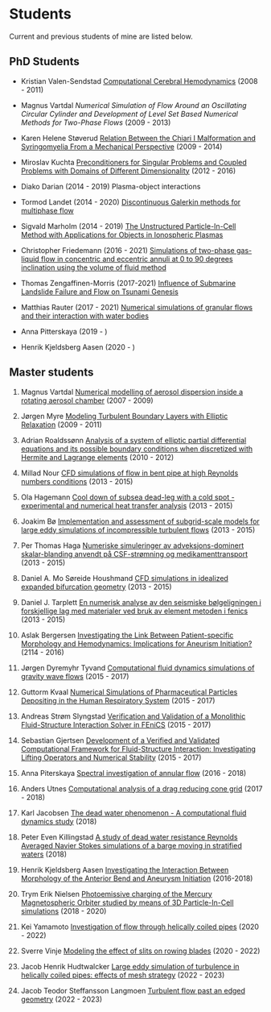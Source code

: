 # Students

Current and previous students of mine are listed below.

## PhD Students

  * Kristian Valen-Sendstad [Computational Cerebral Hemodynamics](http://simula.no/publications/Simula.simula.632) (2008 - 2011)

  * Magnus Vartdal *Numerical Simulation of Flow Around an Oscillating Circular Cylinder and Development of Level Set Based Numerical Methods for Two-Phase Flows* (2009 - 2013)

  * Karen Helene Støverud [Relation Between the Chiari I Malformation and Syringomyelia From a Mechanical Perspective](https://www.simula.no/publications/relation-between-chiari-i-malformation-and-syringomyelia-mechanical-perspective) (2009 - 2014)

  * Miroslav Kuchta [Preconditioners for Singular Problems and Coupled Problems with Domains of Different Dimensionality](https://www.simula.no/publications/preconditioners-singular-problems-and-coupled-problems-domains-different-dimensionality) (2012 - 2016)

  * Diako Darian  (2014 - 2019) Plasma-object interactions

  * Tormod Landet  (2014 - 2020) [Discontinuous Galerkin methods for multiphase flow](https://www.duo.uio.no/handle/10852/80602)

  * Sigvald Marholm (2014 - 2019) [The Unstructured Particle-In-Cell Method with Applications for Objects in Ionospheric Plasmas](https://www.duo.uio.no/handle/10852/73029)

  * Christopher Friedemann (2016 - 2021) [Simulations of two-phase gas-liquid flow in concentric and eccentric annuli at 0 to 90 degrees inclination using the volume of fluid method](https://www.duo.uio.no/handle/10852/84056)

  * Thomas Zengaffinen-Morris (2017-2021) [Influence of Submarine Landslide Failure and Flow on Tsunami Genesis](https://www.mn.uio.no/math/english/research/news-and-events/events/disputations/2021/Zengaffinen-Morris.html)

  * Matthias Rauter (2017 - 2021) [Numerical simulations of granular flows and their interaction with water bodies](https://www.duo.uio.no/handle/10852/90158)

  * Anna Pitterskaya (2019 - )

  * Henrik Kjeldsberg Aasen (2020 - )

## Master students

  1. Magnus Vartdal [Numerical modelling of aerosol dispersion inside a rotating aerosol chamber](https://www.duo.uio.no/handle/10852/10905) (2007 - 2009)

  2. Jørgen Myre [Modeling Turbulent Boundary Layers with Elliptic Relaxation](https://www.duo.uio.no/handle/10852/10864) (2009 - 2011)

  3. Adrian Roaldssønn [Analysis of a system of elliptic partial differential equations and its possible boundary conditions when discretized with Hermite and Lagrange elements](https://www.duo.uio.no/handle/10852/37699)  (2010 - 2012)

  4. Millad Nour [CFD simulations of flow in bent pipe at high Reynolds numbers conditions](https://www.duo.uio.no/handle/10852/42617) (2013 - 2015)

  5. Ola Hagemann [Cool down of subsea dead-leg with a cold spot - experimental and numerical heat transfer analysis](https://www.duo.uio.no/handle/10852/42547) (2013 - 2015)

  6. Joakim Bø [Implementation and assessment of subgrid-scale models for large eddy simulations of incompressible turbulent flows](https://www.duo.uio.no/handle/10852/49307) (2013 - 2015)

  7. Per Thomas Haga [Numeriske simuleringer av adveksjons-dominert skalar-blanding anvendt på CSF-strømning og medikamenttransport](https://www.duo.uio.no/handle/10852/45371) (2013 - 2015)

  8. Daniel A. Mo Søreide Houshmand [CFD simulations in idealized expanded bifurcation geometry](https://www.duo.uio.no/handle/10852/49314) (2013 - 2015)

  9. Daniel J. Tarplett [En numerisk analyse av den seismiske bølgeligningen i forskjellige lag med materialer ved bruk av element metoden i fenics](https://www.duo.uio.no/handle/10852/42549)  (2013 - 2015)

  10. Aslak Bergersen [Investigating the Link Between Patient-specific Morphology and Hemodynamics: Implications for Aneurism Initiation?](https://www.duo.uio.no/handle/10852/50515) (2114 - 2016)

  11. Jørgen Dyremyhr Tyvand [Computational fluid dynamics simulations of gravity wave flows](https://www.duo.uio.no/handle/10852/57790) (2015 - 2017)

  12. Guttorm Kvaal [Numerical Simulations of Pharmaceutical Particles Depositing in the Human Respiratory System](https://www.duo.uio.no/handle/10852/57784) (2015 - 2017)

  13. Andreas Strøm Slyngstad [Verification and Validation of a Monolithic Fluid-Structure Interaction Solver in FEniCS](https://www.duo.uio.no/handle/10852/60349) (2015 - 2017)

  14. Sebastian Gjertsen [Development of a Verified and Validated Computational Framework for Fluid-Structure Interaction: Investigating Lifting Operators and Numerical Stability](https://www.duo.uio.no/handle/10852/57788) (2015 - 2017)

  15. Anna Piterskaya [Spectral investigation of annular flow](http://urn.nb.no/URN:NBN:no-65931) (2016 - 2018)

  16. Anders Utnes [Computational analysis of a drag reducing cone grid](http://hdl.handle.net/10852/61358)  (2017 - 2018)

  17. Karl Jacobsen [The dead water phenomenon - A computational fluid dynamics study](http://urn.nb.no/URN:NBN:no-66009) (2018)

  18. Peter Even Killingstad [A study of dead water resistance Reynolds Averaged Navier Stokes simulations of a barge moving in stratified waters](http://urn.nb.no/URN:NBN:no-66014) (2018)

  19. Henrik Kjeldsberg Aasen [Investigating the Interaction Between Morphology of the Anterior Bend and Aneurysm Initiation](http://urn.nb.no/URN:NBN:no-65950) (2016-2018)

  20. Trym Erik Nielsen [Photoemissive charging of the Mercury Magnetospheric Orbiter studied by means of 3D Particle-In-Cell simulations](https://www.duo.uio.no/handle/10852/79678) (2018 - 2020)

  21. Kei Yamamoto [Investigation of flow through helically coiled pipes](https://www.duo.uio.no/handle/10852/95603) (2020 - 2022)

  22. Sverre Vinje [Modeling the effect of slits on rowing blades](https://www.duo.uio.no/handle/10852/95607) (2020 - 2022)

  23. Jacob Henrik Hudtwalcker [Large eddy simulation of turbulence in helically coiled pipes: effects of mesh strategy](https://www.mn.uio.no/math/studier/aktuelt/arrangementer/master-2023/mastereksamen-MEK-ems-hudtwalcker.html) (2022 - 2023)

  24. Jacob Teodor Steffansson Langmoen [Turbulent flow past an edged geometry](https://www.mn.uio.no/math/studier/aktuelt/arrangementer/master-2023/mastereksamen-MEK-ems-langmoen.html) (2022 - 2023)
